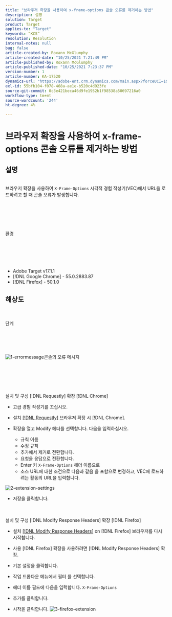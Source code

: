 ```yaml
---
title: "브라우저 확장을 사용하여 x-frame-options 콘솔 오류를 제거하는 방법"
description: 설명
solution: Target
product: Target
applies-to: "Target"
keywords: “KCS”
resolution: Resolution
internal-notes: null
bug: false
article-created-by: Roxann McGlumphy
article-created-date: "10/25/2021 7:21:49 PM"
article-published-by: Roxann McGlumphy
article-published-date: "10/25/2021 7:23:37 PM"
version-number: 1
article-number: KA-17520
dynamics-url: "https://adobe-ent.crm.dynamics.com/main.aspx?forceUCI=1&pagetype=entityrecord&etn=knowledgearticle&id=833768cb-c835-ec11-b6e6-000d3a3485ea"
exl-id: 55bfb104-f078-468a-ae1e-b520c4d923fe
source-git-commit: 0c3e421beca46d9fe1952b1f98538a50697216a0
workflow-type: tm+mt
source-wordcount: '244'
ht-degree: 4%

---
```


# 브라우저 확장을 사용하여 x-frame-options 콘솔 오류를 제거하는 방법

## 설명

<br>브라우저 확장을 사용하여 `X-Frame-Options` 시각적 경험 작성기(VEC)에서 URL을 로드하려고 할 때 콘솔 오류가 발생합니다.<br><br><br> <br><br> <br><br>환경<br><br><br><br> <br><br>
- Adobe Target v17.1.1
- [!DNL Google Chrome] - 55.0.2883.87
- [!DNL Firefox] - 50.1.0



## 해상도

<br><br>단계<br><br><br><br><br><br>![1-errormessage](https://helpx.adobe.com/content/dam/help/en/target/kb/how-to-use-a-browser-extension-to-remove-x-frame-options-console/jcr%3acontent/main-pars/image/1-errormessage.jpg "1-errormessage")콘솔의 오류 메시지<br><br><br><br><br> <br><br>설치 및 구성 [!DNL Requestly] 확장 [!DNL Chrome]
- 고급 경험 작성기를 끄십시오.


- 설치 [[!DNL Requestly]](https://chrome.google.com/webstore/detail/requestly/mdnleldcmiljblolnjhpnblkcekpdkpa?hl=en) 브라우저 확장 시 [!DNL Chrome].


- 확장을 열고 Modify 헤더를 선택합니다. 다음을 입력하십시오.

   - 규칙 이름
   - 수정 규칙
   - 추가에서 제거로 전환합니다.
   - 요청을 응답으로 전환합니다.
   - Enter 키 `X-Frame-Options` 헤더 이름으로
   - 소스 URL에 대한 조건으로 다음과 같음 을 포함으로 변경하고, VEC에 로드하려는 활동의 URL을 입력합니다.

![2-extension-settings](https://helpx.adobe.com/content/dam/help/en/target/kb/how-to-use-a-browser-extension-to-remove-x-frame-options-console/jcr%3acontent/main-pars/procedure/proc_par/step_2/step_par/image/2-extension-settings.png "2-extension-settings")


- 저장을 클릭합니다.



 <br><br>설치 및 구성 [!DNL Modify Response Headers] 확장 [!DNL Firefox]
- 설치 [[!DNL Modify Response Headers]](https://addons.mozilla.org/en-us/firefox/addon/modify-response-headers/) on [!DNL Firefox] 브라우저를 다시 시작합니다.


- 사용 [!DNL Firefox] 확장을 사용하려면 [!DNL Modify Response Headers] 확장.


- 기본 설정을 클릭합니다.


- 작업 드롭다운 메뉴에서 필터 를 선택합니다.


- 헤더 이름 필드에 다음을 입력합니다. `X-Frame-Options`


- 추가를 클릭합니다.


- 시작을 클릭합니다.
   ![3-firefox-extension](https://helpx.adobe.com/content/dam/help/en/target/kb/how-to-use-a-browser-extension-to-remove-x-frame-options-console/jcr%3acontent/main-pars/procedure_1532616470/proc_par/step_1817832849/step_par/image/3-firefox-extension.png "3-firefox-extension")
